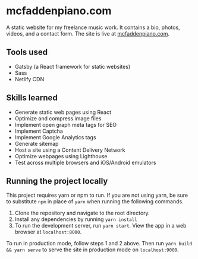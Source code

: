 # mcfaddenpiano.com

A static website for my freelance music work. It contains a bio, photos, videos, and a contact form. The site is live at [mcfaddenpiano.com](https://mcfaddenpiano.com).

## Tools used

- Gatsby (a React framework for static websites)
- Sass
- Netlify CDN

## Skills learned

- Generate static web pages using React
- Optimize and compress image files
- Implement open graph meta tags for SEO
- Implement Captcha
- Implement Google Analytics tags
- Generate sitemap
- Host a site using a Content Delivery Network
- Optimize webpages using Lighthouse
- Test across multiple browsers and iOS/Android emulators

## Running the project locally

This project requires yarn or npm to run. If you are not using yarn, be sure to substitute `npm` in place of `yarn` when running the following commands.

1. Clone the repository and navigate to the root directory.
2. Install any dependencies by running `yarn install`
3. To run the development server, run `yarn start`. View the app in a web browser at `localhost:8000`.

To run in production mode, follow steps 1 and 2 above. Then run `yarn build && yarn serve` to serve the site in production mode on `localhost:9000`.
